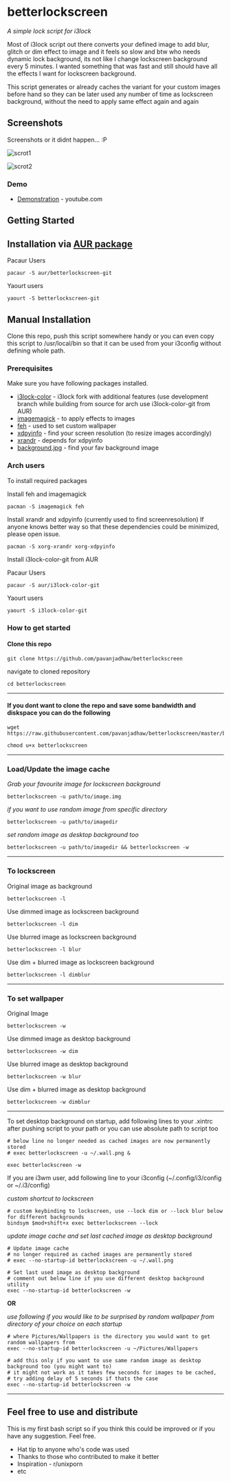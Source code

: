 # betterlockscreen
*A simple lock script for i3lock*

Most of i3lock script out there converts your defined image to add blur, glitch or dim effect to image and it feels so slow and btw who needs dynamic lock background,
its not like I change lockscreen background every 5 minutes.
I wanted something that was fast and still should have all the effects I want for lockscreen background.

This script generates or already caches the variant for your custom images before hand so they can be later used any number of time as lockscreen background,
without the need to apply same effect again and again

## Screenshots

Screenshots or it didnt happen... :P

![scrot1](https://github.com/pavanjadhaw/betterlockscreen.demo/raw/master/scrots/scrot1.png "scrot1.png")

![scrot2](https://github.com/pavanjadhaw/betterlockscreen.demo/raw/master/scrots/scrot2.png "scrot2.png")

### Demo

* [Demonstration](https://www.youtube.com/watch?v=9Ng5FZwnn6M&feature=youtu.be) - youtube.com

## Getting Started

## Installation via [AUR package](https://aur.archlinux.org/packages/betterlockscreen-git/)

Pacaur Users
```
pacaur -S aur/betterlockscreen-git
```

Yaourt users
```
yaourt -S betterlockscreen-git
```

## Manual Installation

Clone this repo, push this script somewhere handy or you can even copy this script to /usr/local/bin so that it can be used from your i3config without defining whole path.

### Prerequisites

Make sure you have following packages installed.

* [i3lock-color](https://github.com/PandorasFox/i3lock-color) - i3lock fork with additional features (use development branch while building from source for arch use i3lock-color-git from AUR)
* [imagemagick](https://www.imagemagick.org/script/index.php) - to apply effects to images
* [feh](https://feh.finalrewind.org/) - used to set custom wallpaper
* [xdpyinfo](https://www.x.org/archive/X11R7.7/doc/man/man1/xdpyinfo.1.xhtml) - find your screen resolution (to resize images accordingly)
* [xrandr](https://www.x.org/wiki/Projects/XRandR/) - depends for xdpyinfo
* [background.jpg](https://unsplash.com/) - find your fav background image

### Arch users

To install required packages

Install feh and imagemagick

```
pacman -S imagemagick feh
```

Install xrandr and xdpyinfo (currently used to find screenresolution)
If anyone knows better way so that these dependencies could be minimized, please open issue.

```
pacman -S xorg-xrandr xorg-xdpyinfo
```

Install i3lock-color-git from AUR

Pacaur Users
```
pacaur -S aur/i3lock-color-git
```

Yaourt users
```
yaourt -S i3lock-color-git
```

### How to get started

#### Clone this repo

```
git clone https://github.com/pavanjadhaw/betterlockscreen
```

navigate to cloned repository

```
cd betterlockscreen
```

---

#### If you dont want to clone the repo and save some bandwidth and diskspace you can do the following

```
wget https://raw.githubusercontent.com/pavanjadhaw/betterlockscreen/master/betterlockscreen

chmod u+x betterlockscreen
```

---

### Load/Update the image cache

*Grab your favourite image for lockscreen background*

```
betterlockscreen -u path/to/image.img
```

*if you want to use random image from specific directory*

```
betterlockscreen -u path/to/imagedir
```

*set random image as desktop background too*

```
betterlockscreen -u path/to/imagedir && betterlockscreen -w
```

---

### To lockscreen

Original image as background

```
betterlockscreen -l
```

Use dimmed image as lockscreen background

```
betterlockscreen -l dim
```

Use blurred image as lockscreen background

```
betterlockscreen -l blur
```

Use dim + blurred image as lockscreen background

```
betterlockscreen -l dimblur
```

---

### To set wallpaper

Original Image

```
betterlockscreen -w
```

Use dimmed image as desktop background

```
betterlockscreen -w dim
```

Use blurred image as desktop background

```
betterlockscreen -w blur
```

Use dim + blurred image as desktop background

```
betterlockscreen -w dimblur
```

---

To set desktop background on startup, add following lines to your .xintrc after pushing script to your path or you can use absolute path to script too

```
# below line no longer needed as cached images are now permanently stored
# exec betterlockscreen -u ~/.wall.png &

exec betterlockscreen -w
```

If you are i3wm user, add following line to your i3config (~/.config/i3/config or ~/.i3/config)

*custom shortcut to lockscreen*
```
# custom keybinding to lockscreen, use --lock dim or --lock blur below for different backgrounds
bindsym $mod+shift+x exec betterlockscreen --lock
```

*update image cache and set last cached image as desktop background*
```
# Update image cache
# no longer required as cached images are permanently stored
# exec --no-startup-id betterlockscreen -u ~/.wall.png

# Set last used image as desktop background
# comment out below line if you use different desktop background utility
exec --no-startup-id betterlockscreen -w
```

**OR**

*use following if you would like to be surprised by random wallpaper from directory of your choice on each startup*
```
# where Pictures/Wallpapers is the directory you would want to get random wallpapers from
exec --no-startup-id betterlockscreen -u ~/Pictures/Wallpapers

# add this only if you want to use same random image as desktop background too (you might want to)
# it might not work as it takes few seconds for images to be cached,
# try adding delay of 5 seconds if thats the case
exec --no-startup-id betterlockscreen -w
```

---

## Feel free to use and distribute

This is my first bash script so if you think this could be improved or if you have any suggestion. Feel free.

* Hat tip to anyone who's code was used
* Thanks to those who contributed to make it better
* Inspiration - r/unixporn
* etc

